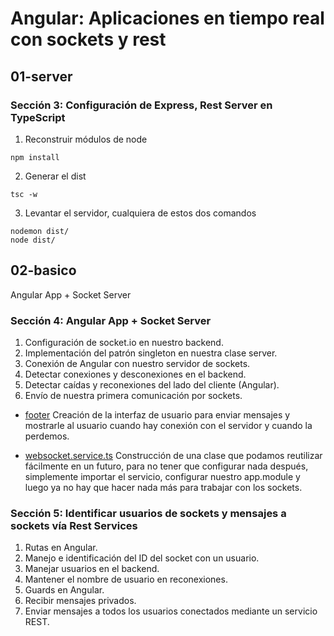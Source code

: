 # Angular: Aplicaciones en tiempo real con sockets y rest

## 01-server

### Sección 3: Configuración de Express, Rest Server en TypeScript

1. Reconstruir módulos de node
```
npm install
```

2. Generar el dist
```
tsc -w
```

3. Levantar el servidor, cualquiera de estos dos comandos
```
nodemon dist/
node dist/
```

## 02-basico
Angular App + Socket Server

### Sección 4: Angular App + Socket Server

1. Configuración de socket.io en nuestro backend.
2. Implementación del patrón singleton en nuestra clase server.
3. Conexión de Angular con nuestro servidor de sockets.
4. Detectar conexiones y desconexiones en el backend.
5. Detectar caídas y reconexiones del lado del cliente (Angular).
6. Envío de nuestra primera comunicación por sockets.

* [footer](https://github.com/cristobaltm/socket/tree/master/02-basico/src/app/components/footer)
Creación de la interfaz de usuario para enviar mensajes y mostrarle al usuario cuando hay conexión con el servidor y cuando la perdemos.

* [websocket.service.ts](https://github.com/cristobaltm/socket/blob/master/02-basico/src/app/services/websocket.service.ts)
Construcción de una clase que podamos reutilizar fácilmente en un futuro, para no tener que configurar nada después, simplemente importar el servicio, configurar nuestro app.module y luego ya no hay que hacer nada más para trabajar con los sockets.

### Sección 5: Identificar usuarios de sockets y mensajes a sockets vía Rest Services

1. Rutas en Angular.
2. Manejo e identificación del ID del socket con un usuario.
3. Manejar usuarios en el backend.
4. Mantener el nombre de usuario en reconexiones.
5. Guards en Angular.
6. Recibir mensajes privados.
7. Enviar mensajes a todos los usuarios conectados mediante un servicio REST.
